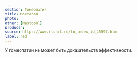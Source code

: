 ```yaml
---
section: Гомеопатия
title: Мастопол
photo: 
other: [Mastopol]
producer: 
source: https://www.rlsnet.ru/tn_index_id_35597.htm
label: red
---
```


У гомеопатии не может быть доказательств эффективности.
